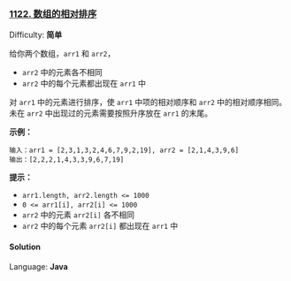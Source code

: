 ### [1122\. 数组的相对排序](https://leetcode-cn.com/problems/relative-sort-array/)

Difficulty: **简单**


给你两个数组，`arr1` 和 `arr2`，

*   `arr2` 中的元素各不相同
*   `arr2` 中的每个元素都出现在 `arr1` 中

对 `arr1` 中的元素进行排序，使 `arr1` 中项的相对顺序和 `arr2` 中的相对顺序相同。未在 `arr2` 中出现过的元素需要按照升序放在 `arr1` 的末尾。

**示例：**

```
输入：arr1 = [2,3,1,3,2,4,6,7,9,2,19], arr2 = [2,1,4,3,9,6]
输出：[2,2,2,1,4,3,3,9,6,7,19]
```

**提示：**

*   `arr1.length, arr2.length <= 1000`
*   `0 <= arr1[i], arr2[i] <= 1000`
*   `arr2` 中的元素 `arr2[i]` 各不相同
*   `arr2` 中的每个元素 `arr2[i]` 都出现在 `arr1` 中


#### Solution

Language: **Java**

```java
​
```